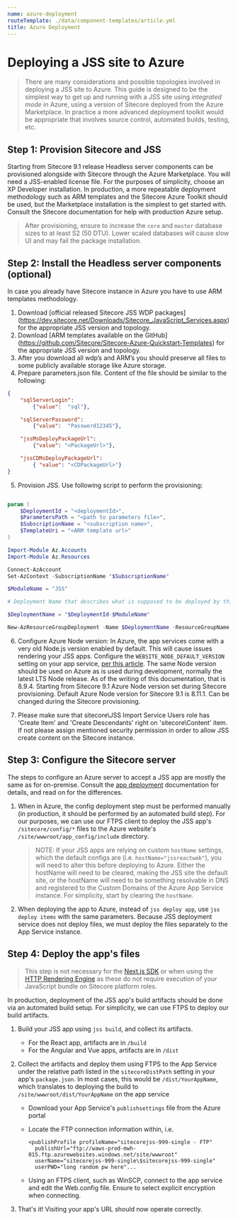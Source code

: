 ```yaml
---
name: azure-deployment
routeTemplate: ./data/component-templates/article.yml
title: Azure Deployment
---
```


# Deploying a JSS site to Azure

> There are many considerations and possible topologies involved in deploying a JSS site to Azure. This guide is designed to be the simplest way to get up and running with a JSS site using _integrated mode_ in Azure, using a version of Sitecore deployed from the Azure Marketplace. In practice a more advanced deployment toolkit would be appropriate that involves source control, automated builds, testing, etc.

## Step 1: Provision Sitecore and JSS

Starting from Sitecore 9.1 release Headless server components can be provisioned alongside with Sitecore through the Azure Marketplace. You will need a JSS-enabled license file. For the purposes of simplicity, choose an XP Developer installation. In production, a more repeatable deployment methodology such as ARM templates and the Sitecore Azure Toolkit should be used, but the Marketplace installation is the simplest to get started with. Consult the Sitecore documentation for help with production Azure setup.

> After provisioning, ensure to increase the `core` and `master` database sizes to at least S2 (50 DTU). Lower scaled databases will cause slow UI and may fail the package installation.

## Step 2: Install the Headless server components (optional)

In case you already have Sitecore instance in Azure you have to use ARM templates methodology.
1. Download [official released Sitecore JSS WDP packages] (https://dev.sitecore.net/Downloads/Sitecore_JavaScript_Services.aspx) for the appropriate JSS version and topology.
1. Download [ARM templates available on the GitHub] (https://github.com/Sitecore/Sitecore-Azure-Quickstart-Templates) for the appropriate JSS version and topology.
1.	After you download all wdp’s and ARM’s you should preserve all files to some publicly available storage like Azure storage.
1. Prepare parameters.json file. Content of the file should be similar to the following:
```json
{	 
    "sqlServerLogin":  
        {"value":  "sql"},

    "sqlServerPassword":  
        {"value":  "Password12345"},

    "jssMsDeployPackageUrl":
        {"value": "<PackageUrl>"},

    "jssCDMsDeployPackageUrl":
        { "value": "<CDPackageUrl>"}
}

```
5. Provision JSS. Use following script to perform the provisioning:
```powershell

param (
    $DeploymentId = "<deploymentId>",
    $ParametersPath = "<path to parameters file>",
    $SubscriptionName = "<subscription name>",
    $TemplateUri = "<ARM template url>"
)

Import-Module Az.Accounts
Import-Module Az.Resources

Connect-AzAccount
Set-AzContext -SubscriptionName "$SubscriptionName" 

$ModuleName = "JSS" 

# Deployment Name that describes what is supposed to be deployed by this template 

$DeploymentName = "$DeploymentId-$ModuleName" 

New-AzResourceGroupDeployment -Name $DeploymentName -ResourceGroupName $DeploymentId -TemplateUri $TemplateUri -TemplateParameterFile $ParametersPath -Mode Incremental -Verbose

```
6. Configure Azure Node version: In Azure, the app services come with a very old Node.js version enabled by default. This will cause issues rendering your JSS apps. Configure the `WEBSITE_NODE_DEFAULT_VERSION` setting on your app service, [per this article](https://blogs.msdn.microsoft.com/azureossds/2016/04/20/nodejs-and-npm-versions-on-azure-app-services/). The same Node version should be used on Azure as is used during development, normally the latest LTS Node release. As of the writing of this documentation, that is 8.9.4. Starting from Sitecore 9.1 Azure Node version set during Sitecore provisioning. Default Azure Node version for Sitecore 9.1 is 8.11.1. Can be changed during the Sitecore provisioning.

7. Please make sure that sitecore\JSS Import Service Users role has 'Create Item' and 'Create Descendants' right on 'sitecore\Content' item. If not please assign mentioned security permission in order to allow JSS create content on the Sitecore instance.

## Step 3: Configure the Sitecore server

The steps to configure an Azure server to accept a JSS app are mostly the same as for on-premise. Consult the [app deployment](/docs/client-frameworks/getting-started/app-deployment) documentation for details, and read on for the differences.

1. When in Azure, the config deployment step must be performed manually (in production, it should be performed by an automated build step). For our purposes, we can use our FTPS client to deploy the JSS app's `/sitecore/config/*` files to the Azure website's `/site/wwwroot/app_config/include` directory.

    > NOTE: If your JSS apps are relying on custom `hostName` settings, which the default configs are (i.e. `hostName="jssreactweb"`), you will need to alter this before deploying to Azure. Either the hostName will need to be cleared, making the JSS site the default site, or the hostName will need to be something resolvable in DNS and registered to the Custom Domains of the Azure App Service instance. For simplicity, start by clearing the `hostName`.

1. When deploying the app to Azure, instead of `jss deploy app`, use `jss deploy items` with the same parameters. Because JSS deployment service does not deploy files, we must deploy the files separately to the App Service instance.

## Step 4: Deploy the app's files

> This step is not necessary for the [Next.js SDK](/docs/nextjs//introduction/why-nextjs) or when using the [HTTP Rendering Engine](/docs/fundamentals/services/view-engine#http-rendering-engine) as these do not require execution of your JavaScript bundle on Sitecore platform roles.

In production, deployment of the JSS app's build artifacts should be done via an automated build setup. For simplicity, we can use FTPS to deploy our build artifacts.

1. Build your JSS app using `jss build`, and collect its artifacts.
    * For the React app, artifacts are in `/build`
    * For the Angular and Vue apps, artifacts are in `/dist`
1. Collect the artifacts and deploy them using FTPS to the App Service under the relative path listed in the `sitecoreDistPath` setting in your app's `package.json`. In most cases, this would be `/dist/YourAppName`, which translates to deploying the build to `/site/wwwroot/dist/YourAppName` on the app service
    * Download your App Service's `publishsettings` file from the Azure portal
    * Locate the FTP connection information within, i.e. 

        ```
        <publishProfile profileName="sitecorejss-999-single - FTP" 
          publishUrl="ftp://waws-prod-mwh-015.ftp.azurewebsites.windows.net/site/wwwroot" 
          userName="sitecorejss-999-single\$sitecorejss-999-single" 
          userPWD="long random pw here"...
        ```
    * Using an FTPS client, such as WinSCP, connect to the app service and edit the Web.config file. Ensure to select explicit encryption when connecting.

1. That's it! Visiting your app's URL should now operate correctly.